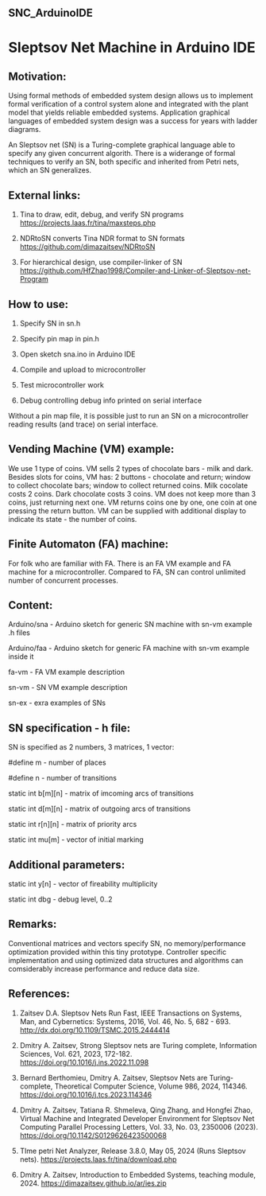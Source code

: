 ## SNC_ArduinoIDE
# Sleptsov Net Machine in Arduino IDE


Motivation:
-----------

Using formal methods of embedded system design allows us to implement formal verification of a control system alone and integrated with the plant model that yields reliable embedded systems. Application graphical languages of embedded system design was a success for years with ladder diagrams. 

An Sleptsov net (SN) is a Turing-complete graphical language able to specify any given concurrent algorith. There is a widerange of formal techniques to verify an SN, both specific and inherited from Petri nets, which an SN generalizes. 


External links:
---------------

1) Tina to draw, edit, debug, and verify SN programs https://projects.laas.fr/tina/maxsteps.php
   
2) NDRtoSN converts Tina NDR format to SN formats https://github.com/dimazaitsev/NDRtoSN

3) For hierarchical design, use compiler-linker of SN https://github.com/HfZhao1998/Compiler-and-Linker-of-Sleptsov-net-Program


How to use:
-----------

1) Specify SN in sn.h

2) Specify pin map in pin.h
   
3) Open sketch sna.ino in Arduino IDE
   
4) Compile and upload to microcontroller
   
5) Test microcontroller work
   
6) Debug controlling debug info printed on serial interface

Without a pin map file, it is possible just to run an SN on a microcontroller reading results (and trace) on serial interface. 


Vending Machine (VM) example:
-----------------------------

We use 1 type of coins. VM sells 2 types of chocolate bars - milk and dark. Besides slots for coins, VM has: 2 buttons - chocolate and return; window to collect chocolate bars; window to collect returned coins. Milk cocolate costs 2 coins. Dark chocolate costs 3 coins. VM does not keep more than 3 coins, just returning next one. VM returns coins one by one, one coin at one pressing the return button. VM can be supplied with additional display to indicate its state - the number of coins. 


Finite Automaton (FA) machine:
------------------------------

For folk who are familiar with FA. There is an FA VM example and FA machine for a microcontroller. Compared to FA, SN can control unlimited number of concurrent processes.


Content:
--------

Arduino/sna - Arduino sketch for generic SN machine with sn-vm example .h files

Arduino/faa - Arduino sketch for generic FA machine with sn-vm example inside it

fa-vm - FA VM example description

sn-vm - SN VM example description

sn-ex - exra examples of SNs


SN specification - h file:
--------------------------

SN is specified as 2 numbers, 3 matrices, 1 vector:

#define m - number of places

#define n - number of transitions

static int b[m][n] - matrix of imcoming arcs of transitions

static int d[m][n] - matrix of outgoing arcs of transitions

static int r[n][n] - matrix of priority arcs

static int mu[m] - vector of initial marking


Additional parameters:
----------------------

static int y[n] - vector of fireability multiplicity

static int dbg - debug level, 0..2


Remarks:
--------

Conventional matrices and vectors specify SN, no memory/performance optimization provided within this tiny prototype. Controller specific implementation and using optimized data structures and algorithms can comsiderably increase performance and reduce data size. 



References:
-----------

1. Zaitsev D.A. Sleptsov Nets Run Fast, IEEE Transactions on Systems, Man, and Cybernetics: Systems, 2016, Vol. 46, No. 5, 682 - 693. http://dx.doi.org/10.1109/TSMC.2015.2444414
   
2. Dmitry A. Zaitsev, Strong Sleptsov nets are Turing complete, Information Sciences, Vol. 621, 2023, 172-182. https://doi.org/10.1016/j.ins.2022.11.098

3. Bernard Berthomieu, Dmitry A. Zaitsev, Sleptsov Nets are Turing-complete, Theoretical Computer Science, Volume 986, 2024, 114346. https://doi.org/10.1016/j.tcs.2023.114346

4. Dmitry A. Zaitsev, Tatiana R. Shmeleva, Qing Zhang, and Hongfei Zhao, Virtual Machine and Integrated Developer Environment for Sleptsov Net Computing Parallel Processing Letters, Vol. 33, No. 03, 2350006 (2023). https://doi.org/10.1142/S0129626423500068

5. TIme petri Net Analyzer, Release 3.8.0, May 05, 2024 (Runs Sleptsov nets). https://projects.laas.fr/tina/download.php

6. Dmitry A. Zaitsev, Introduction to Embedded Systems, teaching module, 2024. https://dimazaitsev.github.io/ar/ies.zip


